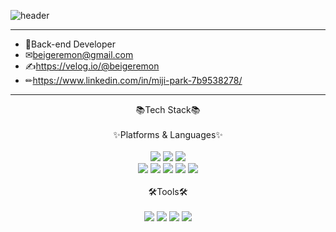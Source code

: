 

![header](https://capsule-render.vercel.app/api?type=waving&color=auto&height=300&section=header&text=Welcome%20to%20MIJI's%20GitHub!&fontSize=65)


----
- 🎈Back-end Developer<br>
- ✉beigeremon@gmail.com <br>
- ✍https://velog.io/@beigeremon<br>
- ✏https://www.linkedin.com/in/miji-park-7b9538278/<br>
----

<div align="center"> 📚Tech Stack📚 </div><br>
<div align="center"> ✨Platforms & Languages✨ </div><br>

<div align="center">
	<img src="https://img.shields.io/badge/Java-007396?style=flat&logo=Java&logoColor=white" />
	<img src="https://img.shields.io/badge/spring-6DB33F?style=flat&logo=spring&logoColor=white"/>
	<img src="https://img.shields.io/badge/oracle SQL-F80000?style=flat&logo=oracle&logoColor=white"/><br>
	<img src="https://img.shields.io/badge/HTML5-E34F26?style=flat&logo=HTML5&logoColor=white" />
	<img src="https://img.shields.io/badge/CSS3-1572B6?style=flat&logo=CSS3&logoColor=white" />
  	<img src="https://img.shields.io/badge/JavaScript-F7DF1E?style=flat&logo=javascript&logoColor=white"/>
	<img src="https://img.shields.io/badge/jquery-0769AD?style=flat&logo=jquery&logoColor=white"/>
	<img src="https://img.shields.io/badge/bootstrap-7952B3?style=flat&logo=bootstrap&logoColor=white"/>
</div><br>

<div align="center"> 🛠Tools🛠 </div><br>
  
<div align="center">
  <img src="https://img.shields.io/badge/eclipseide-2C2255?style=flat&logo=eclipseide&logoColor=white"/>
  <img src="https://img.shields.io/badge/visualstudiocode-007ACC?style=flat&logo=visualstudiocode&logoColor=white"/>
  <img src="https://img.shields.io/badge/apachetomcat-F8DC75?style=flat&logo=apachetomcat&logoColor=white"/>
  <img src="https://img.shields.io/badge/github-181717?style=flat&logo=github&logoColor=white"/>
</div>


